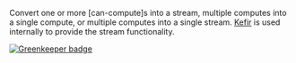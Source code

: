 Convert one or more [can-compute]s into a stream, multiple computes into a single compute, or
multiple computes into a single stream. [Kefir](https://rpominov.github.io/kefir/) is used internally
to provide the stream functionality.


[![Greenkeeper badge](https://badges.greenkeeper.io/direktspeed/can-stream-rx.svg)](https://greenkeeper.io/)